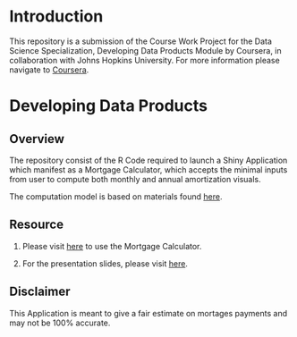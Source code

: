 # Introduction

This repository is a submission of the Course Work Project for the Data Science Specialization, Developing Data Products Module by Coursera, in collaboration with Johns Hopkins University. For more information please navigate to [Coursera](https://www.coursera.org/specializations/jhu-data-science).


# Developing Data Products

## Overview

The repository consist of the R Code required to launch a Shiny Application which manifest as a Mortgage Calculator, which accepts the minimal inputs from user to compute both monthly and annual amortization visuals.

The computation model is based on materials found [here](http://www.hughcalc.org/formula.php).

## Resource

1. Please visit [here](https://yeongwei.shinyapps.io/MortgageCalculator/) to use the Mortgage Calculator.

2. For the presentation slides, please visit [here]().

## Disclaimer

This Application is meant to give a fair estimate on mortages payments and may not be 100% accurate.
